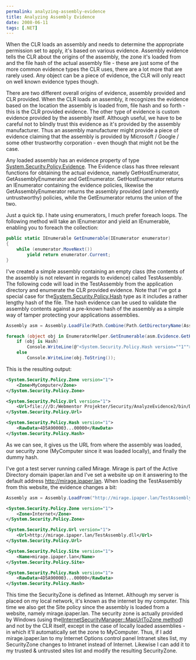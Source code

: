 ```yaml
---
permalink: analyzing-assembly-evidence
title: Analyzing Assembly Evidence
date: 2008-06-11
tags: [.NET]
---
```

When the CLR loads an assembly and needs to determine the appropriate permission set to apply, it's based on various evidence. Assembly evidence tells the CLR about the origins of the assembly, the zone it's loaded from and the file hash of the actual assembly file - these are just some of the more common evidence types the CLR uses, there are a lot more that are rarely used. Any object can be a piece of evidence, the CLR will only react on well known evidence types though.

<!-- more -->

There are two different overall origins of evidence, assembly provided and CLR provided. When the CLR loads an assembly, it recognizes the evidence based on the location the assembly is loaded from, file hash and so forth - this is the CLR provided evidence. The other type of evidence is custom evidence provided by the assembly itself. Although useful, we have to be careful not to blindly trust this evidence as it's provided by the assembly manufacturer. Thus an assembly manufacturer might provide a piece of evidence claiming that the assembly is provided by Microsoft / Google / some other trustworthy corporation - even though that might not be the case.

Any loaded assembly has an evidence property of type [System.Security.Policy.Evidence](http://msdn.microsoft.com/en-us/library/system.security.policy.evidence.aspx). The Evidence class has three relevant functions for obtaining the actual evidence, namely GetHostEnumerator, GetAssemblyEnumerator and GetEnumerator. GetHostEnumerator returns an IEnumerator containing the evidence policies, likewise the GetAssemblyEnumerator returns the assembly provided (and inherently untrustworthy) policies, while the GetEnumerator returns the union of the two.

Just a quick tip. I hate using enumerators, I much prefer foreach loops. The following method will take an IEnumerator and yield an IEnumerable, enabling you to foreach the collection:

```cs
public static IEnumerable GetEnumerable(IEnumerator enumerator)
{
	while (enumerator.MoveNext())
		yield return enumerator.Current;
}
```

I've created a simple assembly containing an empty class (the contents of the assembly is not relevant in regards to evidence) called TestAssembly. The following code will load in the TestAssembly from the application directory and enumerate the CLR provided evidence. Note that I've got a special case for the[System.Security.Policy.Hash](http://msdn.microsoft.com/en-us/library/system.security.policy.hash(VS.80).aspx) type as it includes a rather lengthy hash of the file. The hash evidence can be used to validate the assembly contents against a pre-known hash of the assembly as a simple way of tamper protecting your applications assemblies.

```cs
Assembly asm = Assembly.LoadFile(Path.Combine(Path.GetDirectoryName(Assembly.GetExecutingAssembly().Location), "TestAssembly.dll"));

foreach (object obj in EnumeratorHelper.GetEnumerable(asm.Evidence.GetHostEnumerator()))
	if (obj is Hash)
		Console.WriteLine(@"<System.Security.Policy.Hash version=""1""><RawData>4D5A900003...00000</RawData></System.Security.Policy.Hash>");
	else
		Console.WriteLine(obj.ToString());
```

This is the resulting output:

```xml
<System.Security.Policy.Zone version="1">
	<Zone>MyComputer</Zone>
</System.Security.Policy.Zone>

<System.Security.Policy.Url version="1">
	<Url>file:///D:/Webmentor Projekter/Security/AnalyzeEvidence2/bin/Debug/TestAssembly.DLL</Url>
</System.Security.Policy.Url>

<System.Security.Policy.Hash version="1">
	<RawData>4D5A900003...00000</RawData>
</System.Security.Policy.Hash>
```

As we can see, it gives us the URL from where the assembly was loaded, our security zone (MyComputer since it was loaded locally), and finally the dummy hash.

I've got a test server running called Mirage. Mirage is part of the Active Directory domain ipaper.lan and I've set a website up on it answering to the default address http://mirage.ipaper.lan. When loading the TestAssembly from this website, the evidence changes a bit:

```cs
Assembly asm = Assembly.LoadFrom("http://mirage.ipaper.lan/TestAssembly.dll");
```

```xml
<System.Security.Policy.Zone version="1">
	<Zone>Internet</Zone>
</System.Security.Policy.Zone>

<System.Security.Policy.Url version="1">
	<Url>http://mirage.ipaper.lan/TestAssembly.dll</Url>
</System.Security.Policy.Url>

<System.Security.Policy.Site version="1">
	<Name>mirage.ipaper.lan</Name>
</System.Security.Policy.Site>

<System.Security.Policy.Hash version="1">
	<RawData>4D5A900003...00000</RawData>
</System.Security.Policy.Hash>
```

This time the SecurityZone is defined as Internet. Although my server is placed on my local network, it's known as the internet by my computer. This time we also get the Site policy since the assembly is loaded from a website, namely mirage.ipaper.lan. The security zone is actually provided by Windows (using the[IInternetSecurityManager::MapUrlToZone method](http://msdn.microsoft.com/en-us/library/ms537133(VS.85).aspx)) and not by the CLR itself, except in the case of locally loaded assemblies - in which it'll automatically set the zone to MyComputer. Thus, if I add mirage.ipaper.lan to my Internet Options control panel Intranet sites list, my SecurityZone changes to Intranet instead of Internet. Likewise I can add it to my trusted & untrusted sites list and modify the resulting SecurityZone.
